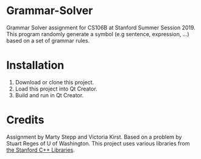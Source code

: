 # Grammar-Solver
Grammar Solver assignment for CS106B at Stanford Summer Session 2019. 
This program randomly generate a symbol (e.g sentence, expression, ...) 
based on a set of grammar rules.
# Installation
1. Download or clone this project.
2. Load this project into Qt Creator.
3. Build and run in Qt Creator.
# Credits
Assignment by Marty Stepp and Victoria Kirst. Based on a problem by 
Stuart Reges of U of Washington. This project uses various libraries 
from [the Stanford C++ Libraries](http://web.stanford.edu/~stepp/cppdoc/).
